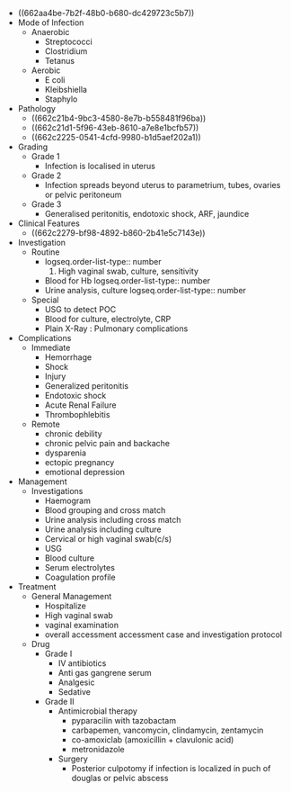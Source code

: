 - ((662aa4be-7b2f-48b0-b680-dc429723c5b7))
- Mode of Infection
	- Anaerobic
		- Streptococci
		- Clostridium
		- Tetanus
	- Aerobic
		- E coli
		- Kleibshiella
		- Staphylo
- Pathology
	- ((662c21b4-9bc3-4580-8e7b-b558481f96ba))
	- ((662c21d1-5f96-43eb-8610-a7e8e1bcfb57))
	- ((662c2225-0541-4cfd-9980-b1d5aef202a1))
- Grading
	- Grade 1
		- Infection is localised in uterus
	- Grade 2
		- Infection spreads beyond uterus to parametrium, tubes, ovaries or pelvic peritoneum
	- Grade 3
		- Generalised peritonitis, endotoxic shock, ARF, jaundice
- Clinical Features
	- ((662c2279-bf98-4892-b860-2b41e5c7143e))
- Investigation
	- Routine
		- logseq.order-list-type:: number
		  1. High vaginal swab, culture, sensitivity
		- Blood for Hb
		  logseq.order-list-type:: number
		- Urine analysis, culture
		  logseq.order-list-type:: number
	- Special
		- USG to detect POC
		- Blood for culture, electrolyte, CRP
		- Plain X-Ray : Pulmonary complications
- Complications
	- Immediate
		- Hemorrhage
		- Shock
		- Injury
		- Generalized peritonitis
		- Endotoxic shock
		- Acute Renal Failure
		- Thrombophlebitis
	- Remote
		- chronic debility
		- chronic pelvic pain and backache
		- dysparenia
		- ectopic pregnancy
		- emotional depression
- Management
	- Investigations
		- Haemogram
		- Blood grouping and cross match
		- Urine analysis including cross match
		- Urine analysis including culture
		- Cervical or high vaginal swab(c/s)
		- USG
		- Blood culture
		- Serum electrolytes
		- Coagulation profile
- Treatment
	- General Management
		- Hospitalize
		- High vaginal swab
		- vaginal examination
		- overall accessment accessment case and investigation protocol
	- Drug
		- Grade I
			- IV antibiotics
			- Anti gas gangrene serum
			- Analgesic
			- Sedative
		- Grade II
			- Antimicrobial therapy
				- pyparacilin with tazobactam
				- carbapemen, vancomycin, clindamycin, zentamycin
				- co-amoxiclab (amoxicillin + clavulonic acid)
				- metronidazole
			- Surgery
				- Posterior culpotomy if infection is localized in puch of douglas or pelvic abscess